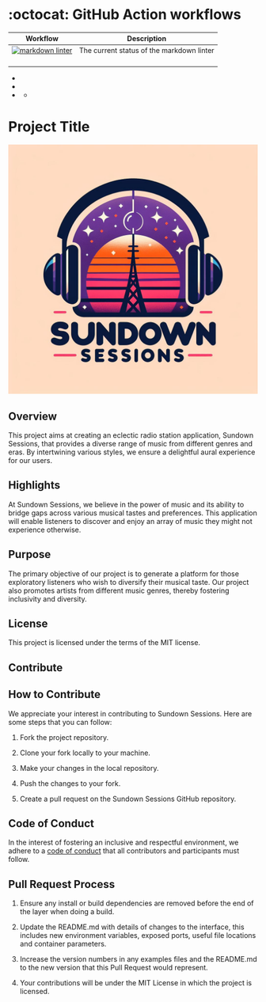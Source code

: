 # :octocat: GitHub Action workflows

| Workflow                                                                                                                                                                                                               | Description                               |
|------------------------------------------------------------------------------------------------------------------------------------------------------------------------------------------------------------------------|-------------------------------------------|
| [![markdown linter](https://github.com/colin-gourlay/sundown-sessions/actions/workflows/lint-markdown.yml/badge.svg)](https://github.com/colin-gourlay/sundown-sessions/blob/main/.github/workflows/lint-markdown.yml) | The current status of the markdown linter |
|                                                                                                                                                                                                                        |                                           |
|                                                                                                                                                                                                                        |                                           |
|                                                                                                                                                                                                                        |                                           |
|                                                                                                                                                                                                                        |                                           |




- 
- 
-  - 



# Project Title

![Sundown Sessions Logo](src/static/images/sundown-sessions-logo.jpg)

## Overview

This project aims at creating an eclectic radio station application, Sundown Sessions, that provides a diverse range of music from different genres and eras. By intertwining various styles, we ensure a delightful aural experience for our users.

## Highlights

At Sundown Sessions, we believe in the power of music and its ability to bridge gaps across various musical tastes and preferences. This application will enable listeners to discover and enjoy an array of music they might not experience otherwise.

## Purpose

The primary objective of our project is to generate a platform for those exploratory listeners who wish to diversify their musical taste. Our project also promotes artists from different music genres, thereby fostering inclusivity and diversity.

## License

This project is licensed under the terms of the MIT license.

## Contribute

## How to Contribute

We appreciate your interest in contributing to Sundown Sessions. Here are some steps that you can follow:

1. Fork the project repository.

2. Clone your fork locally to your machine.

3. Make your changes in the local repository.

4. Push the changes to your fork.

5. Create a pull request on the Sundown Sessions GitHub repository.

## Code of Conduct

In the interest of fostering an inclusive and respectful environment, we adhere to a [code of conduct](CODE_OF_CONDUCT.md) that all contributors and participants must follow.

## Pull Request Process

1. Ensure any install or build dependencies are removed before the end of the layer when doing a build.

2. Update the README.md with details of changes to the interface, this includes new environment variables, exposed ports, useful file locations and container parameters.

3. Increase the version numbers in any examples files and the README.md to the new version that this Pull Request would represent. 

4. Your contributions will be under the MIT License in which the project is licensed.